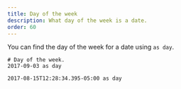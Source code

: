 ```yaml
---
title: Day of the week
description: What day of the week is a date.
order: 60
---
```

You can find the day of the week for a date using  `as day`.

```
# Day of the week.
2017-09-03 as day
    
2017-08-15T12:28:34.395-05:00 as day
```
